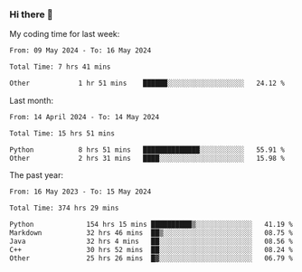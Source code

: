 ### Hi there 👋

My coding time for last week:

<!--START_SECTION:week-->

```txt
From: 09 May 2024 - To: 16 May 2024

Total Time: 7 hrs 41 mins

Other            1 hr 51 mins    ██████░░░░░░░░░░░░░░░░░░░   24.12 %
```

<!--END_SECTION:week-->

Last month:

<!--START_SECTION:month-->

```txt
From: 14 April 2024 - To: 14 May 2024

Total Time: 15 hrs 51 mins

Python           8 hrs 51 mins   ██████████████░░░░░░░░░░░   55.91 %
Other            2 hrs 31 mins   ████░░░░░░░░░░░░░░░░░░░░░   15.98 %
```

<!--END_SECTION:month-->

The past year:

<!--START_SECTION:year-->

```txt
From: 16 May 2023 - To: 15 May 2024

Total Time: 374 hrs 29 mins

Python             154 hrs 15 mins ██████████▒░░░░░░░░░░░░░░   41.19 %
Markdown           32 hrs 46 mins  ██▒░░░░░░░░░░░░░░░░░░░░░░   08.75 %
Java               32 hrs 4 mins   ██░░░░░░░░░░░░░░░░░░░░░░░   08.56 %
C++                30 hrs 52 mins  ██░░░░░░░░░░░░░░░░░░░░░░░   08.24 %
Other              25 hrs 26 mins  █▓░░░░░░░░░░░░░░░░░░░░░░░   06.79 %
```

<!--END_SECTION:year-->
